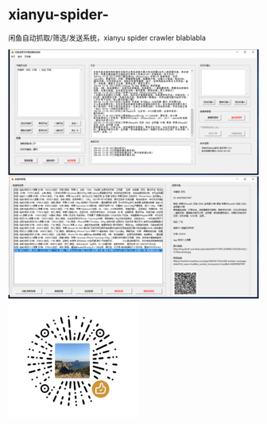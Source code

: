 # xianyu-spider-
闲鱼自动抓取/筛选/发送系统，xianyu spider crawler blablabla



![](demo/demo1.png)
![](demo/demo2.png)
![](demo/weixin.png)

